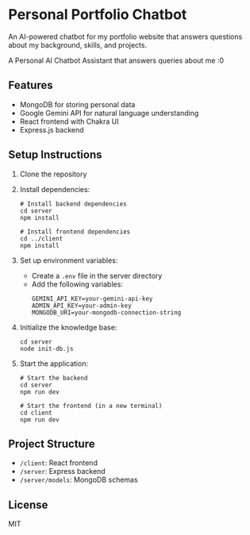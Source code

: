# Personal Portfolio Chatbot

An AI-powered chatbot for my portfolio website that answers questions about my background, skills, and projects.

A Personal AI Chatbot Assistant that answers queries about me :0

## Features

- MongoDB for storing personal data
- Google Gemini API for natural language understanding
- React frontend with Chakra UI
- Express.js backend

## Setup Instructions

1. Clone the repository
2. Install dependencies:
   ```
   # Install backend dependencies
   cd server
   npm install
   
   # Install frontend dependencies
   cd ../client
   npm install
   ```

3. Set up environment variables:
   - Create a `.env` file in the server directory
   - Add the following variables:
     ```
     GEMINI_API_KEY=your-gemini-api-key
     ADMIN_API_KEY=your-admin-key
     MONGODB_URI=your-mongodb-connection-string
     ```

4. Initialize the knowledge base:
   ```
   cd server
   node init-db.js
   ```

5. Start the application:
   ```
   # Start the backend
   cd server
   npm run dev
   
   # Start the frontend (in a new terminal)
   cd client
   npm run dev
   ```

## Project Structure

- `/client`: React frontend
- `/server`: Express backend
- `/server/models`: MongoDB schemas

## License

MIT
